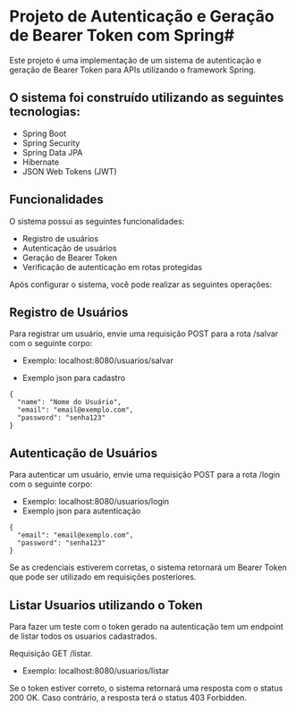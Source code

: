 

# Projeto de Autenticação e Geração de Bearer Token com Spring#

Este projeto é uma implementação de um sistema de autenticação e geração de Bearer Token para APIs utilizando o framework Spring.

## O sistema foi construído utilizando as seguintes tecnologias:

- Spring Boot
- Spring Security
- Spring Data JPA
- Hibernate
- JSON Web Tokens (JWT)


## Funcionalidades
O sistema possui as seguintes funcionalidades:

- Registro de usuários
- Autenticação de usuários
- Geração de Bearer Token
- Verificação de autenticação em rotas protegidas


Após configurar o sistema, você pode realizar as seguintes operações:

## Registro de Usuários
Para registrar um usuário, envie uma requisição POST para a rota /salvar com o seguinte corpo:
* Exemplo: localhost:8080/usuarios/salvar

* Exemplo json para cadastro

```
{
  "name": "Nome do Usuário",
  "email": "email@exemplo.com",
  "password": "senha123"
}
```
## Autenticação de Usuários
Para autenticar um usuário, envie uma requisição POST para a rota /login com o seguinte corpo:
* Exemplo: localhost:8080/usuarios/login
* Exemplo json para autenticação

```
{
  "email": "email@exemplo.com",
  "password": "senha123"
}
```

Se as credenciais estiverem corretas, o sistema retornará um Bearer Token que pode ser utilizado em requisições posteriores.

## Listar Usuarios utilizando o Token
Para fazer um teste com o token gerado na autenticação tem um endpoint de listar todos os usuarios cadastrados.

Requisição GET /listar.

* Exemplo: localhost:8080/usuarios/listar

Se o token estiver correto, o sistema retornará uma resposta com o status 200 OK. Caso contrário, a resposta terá o status 403 Forbidden.
